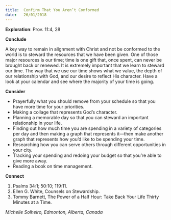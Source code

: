```yaml
---
title:  Confirm That You Aren’t Conformed
date:   26/01/2018
---
```


**Exploration**: Prov. 11:4, 28

**Conclude**

A key way to remain in alignment with Christ and not be conformed to the world is to steward the resources that we have been given. One of those major resources is our time; time is one gift that, once spent, can never be brought back or renewed. It is extremely important that we learn to steward our time. The way that we use our time shows what we value, the depth of our relationship with God, and our desire to reflect His character. Have a look at your calendar and see where the majority of your time is going.

**Consider**

- Prayerfully what you should remove from your schedule so that you have more time for your priorities.
- Making a collage that represents God’s character.
- Planning a memorable day so that you can steward an important relationship in your life.
- Finding out how much time you are spending in a variety of categories per day and then making a graph that represents it—then make another graph that represents how you’d like to be spending your time.
- Researching how you can serve others through different opportunities in your city.
- Tracking your spending and redoing your budget so that you’re able to give more away.
- Reading a book on time management.

**Connect**

1. Psalms 34:1; 50:10; 119:11.
2. Ellen G. White, Counsels on Stewardship.
3. Tommy Barnett, The Power of a Half Hour: Take Back Your Life Thirty Minutes at a Time.

_Michelle Solheiro, Edmonton, Alberta, Canada_